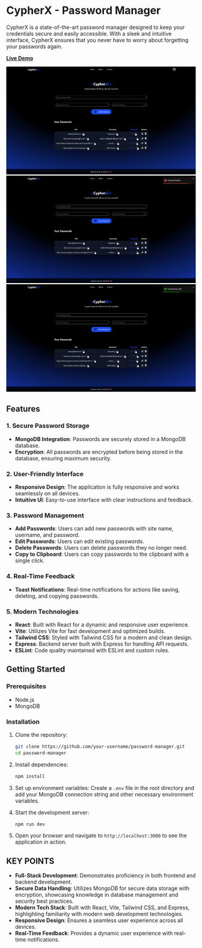 # CypherX - Password Manager

CypherX is a state-of-the-art password manager designed to keep your credentials secure and easily accessible. With a sleek and intuitive interface, CypherX ensures that you never have to worry about forgetting your passwords again.

**[Live Demo](https://cypherx-by-vs.netlify.app/)**

![CypherX Screenshot 1](cx_pic_1.png)
![CypherX Screenshot 2](cx_pic_2.png)
![CypherX Screenshot 3](cx_pic_3.png)

## Features

### 1. Secure Password Storage
- **MongoDB Integration**: Passwords are securely stored in a MongoDB database.
- **Encryption**: All passwords are encrypted before being stored in the database, ensuring maximum security.

### 2. User-Friendly Interface
- **Responsive Design**: The application is fully responsive and works seamlessly on all devices.
- **Intuitive UI**: Easy-to-use interface with clear instructions and feedback.

### 3. Password Management
- **Add Passwords**: Users can add new passwords with site name, username, and password.
- **Edit Passwords**: Users can edit existing passwords.
- **Delete Passwords**: Users can delete passwords they no longer need.
- **Copy to Clipboard**: Users can copy passwords to the clipboard with a single click.

### 4. Real-Time Feedback
- **Toast Notifications**: Real-time notifications for actions like saving, deleting, and copying passwords.

### 5. Modern Technologies
- **React**: Built with React for a dynamic and responsive user experience.
- **Vite**: Utilizes Vite for fast development and optimized builds.
- **Tailwind CSS**: Styled with Tailwind CSS for a modern and clean design.
- **Express**: Backend server built with Express for handling API requests.
- **ESLint**: Code quality maintained with ESLint and custom rules.

## Getting Started

### Prerequisites
- Node.js
- MongoDB

### Installation

1. Clone the repository:
   ```sh
   git clone https://github.com/your-username/password-manager.git
   cd password-manager
   ```

2. Install dependencies:
   ```sh
   npm install
   ```

3. Set up environment variables:
   Create a `.env` file in the root directory and add your MongoDB connection string and other necessary environment variables.

4. Start the development server:
   ```sh
   npm run dev
   ```

5. Open your browser and navigate to `http://localhost:3000` to see the application in action.

## KEY POINTS

- **Full-Stack Development**: Demonstrates proficiency in both frontend and backend development.
- **Secure Data Handling**: Utilizes MongoDB for secure data storage with encryption, showcasing knowledge in database management and security best practices.
- **Modern Tech Stack**: Built with React, Vite, Tailwind CSS, and Express, highlighting familiarity with modern web development technologies.
- **Responsive Design**: Ensures a seamless user experience across all devices.
- **Real-Time Feedback**: Provides a dynamic user experience with real-time notifications.

